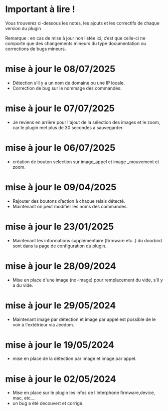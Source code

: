 Important à lire !
===
Vous trouverez ci-dessous les notes, les ajouts et les correctifs de chaque version du plugin

Remarque : en cas de mise à jour non listée ici, c’est que celle-ci ne comporte que des changements mineurs du type documentation ou corrections de bugs mineurs.

mise à jour le 08/07/2025
===
- Détection s'il y a un nom de domaine ou une IP locale.
- Correction de bug sur le nommage des commandes.

mise à jour le 07/07/2025
===
- Je reviens en arrière pour l'ajout de la sélection des images et le zoom, car le plugin met plus de 30 secondes à sauvegarder.

mise à jour le 06/07/2025
===
- création de bouton selection sur image_appel et image _mouvement et zoom.
  
mise à jour le 09/04/2025
===
- Rajouter des boutons d’action à chaque relais détecté.
- Maintenant on peut modifier les noms des commandes.
  
mise à jour le 23/01/2025
===
- Maintenant les informations supplémentaire (firmware etc..) du doorbird sont dans la page de configuration du plugin.
  
mise à jour le 28/09/2024
===
- Mise en place d'une image (no-image) pour remplacement du vide, s'il y a du vide.
  
mise à jour le 29/05/2024
===
- Maintenant image par détection et image par appel est possible de le voir à l'extétrieur via Jeedom.
  
mise à jour le 19/05/2024
===
- mise en place de la détection par image et image par appel.
  
mise à jour le 02/05/2024
===

- Mise en place sur le plugin les infos de l'interphone firmware,device, mac, etc....
- un bug a été decouvert et corrigé.

